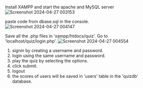Install XAMPP and start the apache and MySQL server
![Screenshot 2024-04-27 003153](https://github.com/katyayani03/quiz-app-using-php-and-mysql/assets/162354868/2b4c46a7-5a10-4bb1-8247-9770b6a84171)

paste code from dbase.sql in the console.
![Screenshot 2024-04-27 004147](https://github.com/katyayani03/quiz-app-using-php-and-mysql/assets/162354868/5e8d20ed-7e95-41c1-a4e5-04ef2e2109d9)

Save all the .php files in 'xampp/htdocs/quiz'.
Go to 'localhost/quiz/login.php'.
![Screenshot 2024-04-27 004554](https://github.com/katyayani03/quiz-app-using-php-and-mysql/assets/162354868/1d9f1d56-b906-4ca6-92e7-7dc5605617ac)

1. signin by creating a username and password.
2. login using the same username and password.
3. play the quiz by selecting the options.
4. click submit.
5. logout
6. the scores of users will be saved in 'users' table in the 'quizdb' database.
